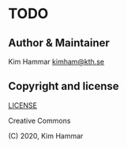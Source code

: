 # TODO

## Author & Maintainer

Kim Hammar <kimham@kth.se>

## Copyright and license

[LICENSE](LICENSE.md)

Creative Commons

(C) 2020, Kim Hammar